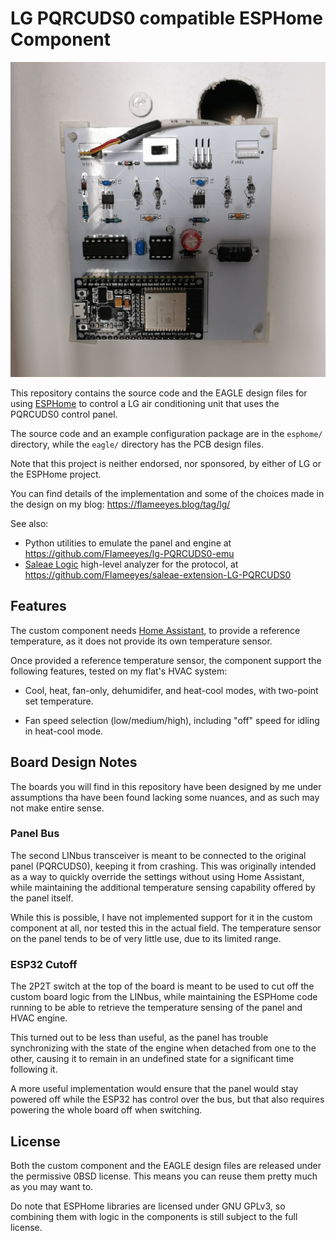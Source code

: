 <!--
SPDX-FileCopyrightText: 2021 Diego Elio Pettenò

SPDX-License-Identifier: 0BSD
-->

# LG PQRCUDS0 compatible ESPHome Component

![The custom board on the wall](images/board-on-wall.jpg)

This repository contains the source code and the EAGLE design files for using
[ESPHome](https://esphome.io/) to control a LG air conditioning unit that uses
the PQRCUDS0 control panel.

The source code and an example configuration package are in the `esphome/`
directory, while the `eagle/` directory has the PCB design files.

Note that this project is neither endorsed, nor sponsored, by either of LG
or the ESPHome project.

You can find details of the implementation and some of the choices made in the
design on my blog: https://flameeyes.blog/tag/lg/

See also:

* Python utilities to emulate the panel and engine at
    <https://github.com/Flameeyes/lg-PQRCUDS0-emu>
* [Saleae Logic](https://www.saleae.com/) high-level analyzer for the
  protocol, at <https://github.com/Flameeyes/saleae-extension-LG-PQRCUDS0>

## Features

The custom component needs [Home Assistant](https://www.home-assistant.io/),
to provide a reference temperature, as it does not provide its own temperature
sensor.

Once provided a reference temperature sensor, the component support the
following features, tested on my flat's HVAC system:

* Cool, heat, fan-only, dehumidifer, and heat-cool modes, with two-point set
  temperature.

* Fan speed selection (low/medium/high), including "off" speed for idling in
  heat-cool mode.

## Board Design Notes

The boards you will find in this repository have been designed by me under
assumptions tha have been found lacking some nuances, and as such may not
make entire sense.

### Panel Bus

The second LINbus transceiver is meant to be connected to the original panel
(PQRCUDS0), keeping it from crashing. This was originally intended as a way to
quickly override the settings without using Home Assistant, while maintaining
the additional temperature sensing capability offered by the panel itself.

While this is possible, I have not implemented support for it in the custom
component at all, nor tested this in the actual field. The temperature sensor
on the panel tends to be of very little use, due to its limited range.

### ESP32 Cutoff

The 2P2T switch at the top of the board is meant to be used to cut off the
custom board logic from the LINbus, while maintaining the ESPHome code running
to be able to retrieve the temperature sensing of the panel and HVAC engine.

This turned out to be less than useful, as the panel has trouble synchronizing
with the state of the engine when detached from one to the other, causing it
to remain in an undefined state for a significant time following it.

A more useful implementation would ensure that the panel would stay powered
off while the ESP32 has control over the bus, but that also requires powering
the whole board off when switching.

## License

Both the custom component and the EAGLE design files are released under the
permissive 0BSD license. This means you can reuse them pretty much as you may
want to.

Do note that ESPHome libraries are licensed under GNU GPLv3, so combining them
with logic in the components is still subject to the full license.
